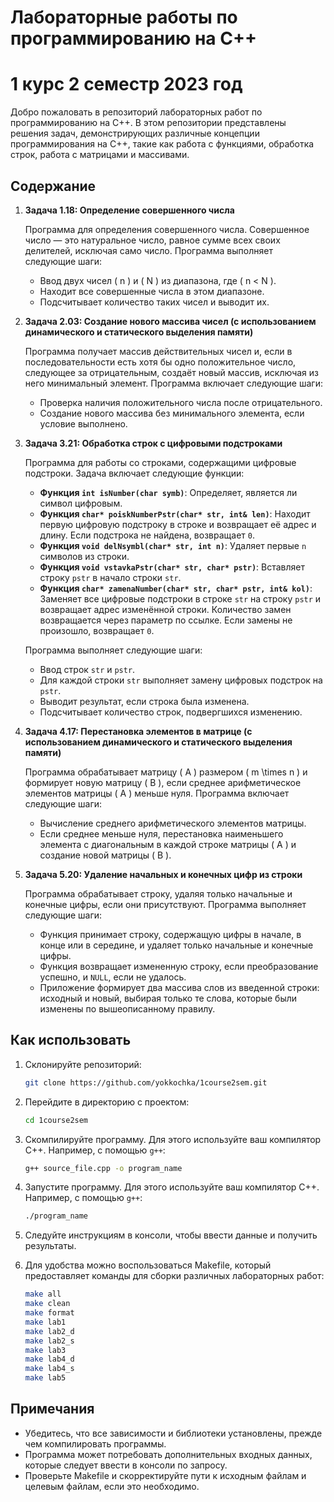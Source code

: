 # Лабораторные работы по программированию на C++
# 1 курс 2 семестр 2023 год

Добро пожаловать в репозиторий лабораторных работ по программированию на C++. В этом репозитории представлены решения задач, демонстрирующих различные концепции программирования на C++, такие как работа с функциями, обработка строк, работа с матрицами и массивами.

## Содержание

1. **Задача 1.18: Определение совершенного числа**

    Программа для определения совершенного числа. Совершенное число — это натуральное число, равное сумме всех своих делителей, исключая само число. Программа выполняет следующие шаги:
    - Ввод двух чисел \( n \) и \( N \) из диапазона, где \( n < N \).
    - Находит все совершенные числа в этом диапазоне.
    - Подсчитывает количество таких чисел и выводит их.

2. **Задача 2.03: Создание нового массива чисел (с использованием динамического и статического выделения памяти)**

    Программа получает массив действительных чисел и, если в последовательности есть хотя бы одно положительное число, следующее за отрицательным, создаёт новый массив, исключая из него минимальный элемент. Программа включает следующие шаги:
    - Проверка наличия положительного числа после отрицательного.
    - Создание нового массива без минимального элемента, если условие выполнено.

3. **Задача 3.21: Обработка строк с цифровыми подстроками**

    Программа для работы со строками, содержащими цифровые подстроки. Задача включает следующие функции:
    - **Функция `int isNumber(char symb)`**: Определяет, является ли символ цифровым.
    - **Функция `char* poiskNumberPstr(char* str, int& len)`**: Находит первую цифровую подстроку в строке и возвращает её адрес и длину. Если подстрока не найдена, возвращает `0`.
    - **Функция `void delNsymbl(char* str, int n)`**: Удаляет первые `n` символов из строки.
    - **Функция `void vstavkaPstr(char* str, char* pstr)`**: Вставляет строку `pstr` в начало строки `str`.
    - **Функция `char* zamenaNumber(char* str, char* pstr, int& kol)`**: Заменяет все цифровые подстроки в строке `str` на строку `pstr` и возвращает адрес изменённой строки. Количество замен возвращается через параметр по ссылке. Если замены не произошло, возвращает `0`.

    Программа выполняет следующие шаги:
    - Ввод строк `str` и `pstr`.
    - Для каждой строки `str` выполняет замену цифровых подстрок на `pstr`.
    - Выводит результат, если строка была изменена.
    - Подсчитывает количество строк, подвергшихся изменению.

4. **Задача 4.17: Перестановка элементов в матрице (с использованием динамического и статического выделения памяти)**

    Программа обрабатывает матрицу \( A \) размером \( m \times n \) и формирует новую матрицу \( B \), если среднее арифметическое элементов матрицы \( A \) меньше нуля. Программа включает следующие шаги:
    - Вычисление среднего арифметического элементов матрицы.
    - Если среднее меньше нуля, перестановка наименьшего элемента с диагональным в каждой строке матрицы \( A \) и создание новой матрицы \( B \).

5. **Задача 5.20: Удаление начальных и конечных цифр из строки**

    Программа обрабатывает строку, удаляя только начальные и конечные цифры, если они присутствуют. Программа выполняет следующие шаги:
    - Функция принимает строку, содержащую цифры в начале, в конце или в середине, и удаляет только начальные и конечные цифры.
    - Функция возвращает измененную строку, если преобразование успешно, и `NULL`, если не удалось.
    - Приложение формирует два массива слов из введенной строки: исходный и новый, выбирая только те слова, которые были изменены по вышеописанному правилу.

## Как использовать

1. Склонируйте репозиторий:
    ```bash
    git clone https://github.com/yokkochka/1course2sem.git
    ```

2. Перейдите в директорию с проектом:
    ```bash
    cd 1course2sem
    ```

3. Скомпилируйте программу. Для этого используйте ваш компилятор C++. Например, с помощью `g++`:
    ```bash
    g++ source_file.cpp -o program_name
    ```

4. Запустите программу. Для этого используйте ваш компилятор C++. Например, с помощью `g++`:
    ```bash
    ./program_name
    ```

5. Следуйте инструкциям в консоли, чтобы ввести данные и получить результаты.

6. Для удобства можно воспользоваться Makefile, который предоставляет команды для сборки различных лабораторных работ:
    ```bash
    make all
    make clean
    make format
    make lab1
    make lab2_d
    make lab2_s
    make lab3
    make lab4_d
    make lab4_s
    make lab5
    ```

## Примечания

- Убедитесь, что все зависимости и библиотеки установлены, прежде чем компилировать программы.
- Программа может потребовать дополнительных входных данных, которые следует ввести в консоли по запросу.
- Проверьте Makefile и скорректируйте пути к исходным файлам и целевым файлам, если это необходимо.

